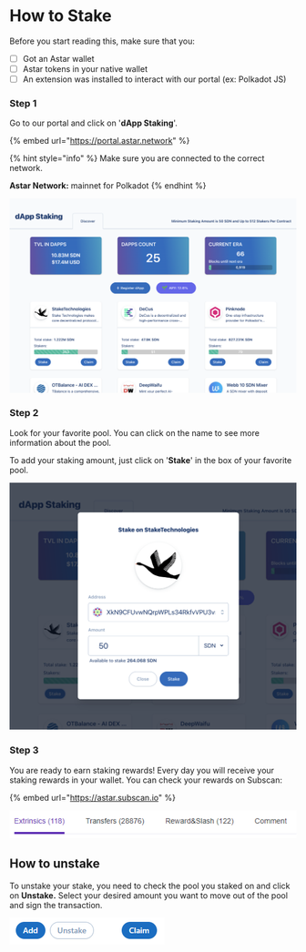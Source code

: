 # How to Stake

Before you start reading this, make sure that you:

* [ ] Got an Astar wallet
* [ ] Astar tokens in your native wallet
* [ ] An extension was installed to interact with our portal (ex: Polkadot JS)

### Step 1

Go to our portal and click on '**dApp Staking**'.

{% embed url="https://portal.astar.network" %}

{% hint style="info" %}
Make sure you are connected to the correct network.

**Astar Network:** mainnet for Polkadot
{% endhint %}

![Example of dApp staking on Shiden](<../.gitbook/assets/Screenshot 2022-01-05 at 6.55.00 PM.png>)

### Step 2

Look for your favorite pool. You can click on the name to see more information about the pool.&#x20;

To add your staking amount, just click on '**Stake**' in the box of your favorite pool.

![](<../.gitbook/assets/Screenshot 2022-01-05 at 6.57.14 PM.png>)

### Step 3

You are ready to earn staking rewards! Every day you will receive your staking rewards in your wallet. You can check your rewards on Subscan:

{% embed url="https://astar.subscan.io" %}

&#x20;

![](<../.gitbook/assets/image (115) (1).png>)

## How to unstake

To unstake your stake, you need to check the pool you staked on and click on **Unstake.** Select your desired amount you want to move out of the pool and sign the transaction.

![](<../.gitbook/assets/image (108).png>)

